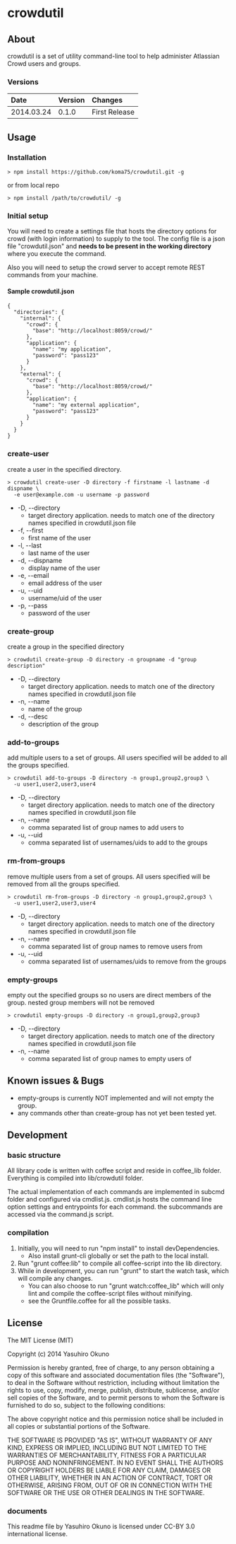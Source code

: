 crowdutil
========================================================================

About
------------------------------------------------------------------------

crowdutil is a set of utility command-line tool to help administer
Atlassian Crowd users and groups.

### Versions

Date        | Version   | Changes
:--         | :--       | :--
2014.03.24  | 0.1.0     | First Release

Usage
------------------------------------------------------------------------

### Installation

~~~
> npm install https://github.com/koma75/crowdutil.git -g
~~~

or from local repo

~~~
> npm install /path/to/crowdutil/ -g
~~~

### Initial setup

You will need to create a settings file that hosts the directory options
for crowd (with login information) to supply to the tool.
The config file is a json file "crowdutil.json" and **needs to be present
in the working directory** where you execute the command.

Also you will need to setup the crowd server to accept remote REST commands
from your machine.

#### Sample crowdutil.json

~~~
{
  "directories": {
    "internal": {
      "crowd": {
        "base": "http://localhost:8059/crowd/"
      },
      "application": {
        "name": "my application",
        "password": "pass123"
      }
    },
    "external": {
      "crowd": {
        "base": "http://localhost:8059/crowd/"
      },
      "application": {
        "name": "my external application",
        "password": "pass123"
      }
    }
  }
}
~~~

### create-user

create a user in the specified directory.

~~~
> crowdutil create-user -D directory -f firstname -l lastname -d dispname \
  -e user@example.com -u username -p password
~~~

* -D, --directory
    * target directory application. needs to match one of the directory
      names specified in crowdutil.json file
* -f, --first
    * first name of the user
* -l, --last
    * last name of the user
* -d, --dispname
    * display name of the user
* -e, --email
    * email address of the user
* -u, --uid
    * username/uid of the user
* -p, --pass
    * password of the user

### create-group

create a group in the specified directory

~~~
> crowdutil create-group -D directory -n groupname -d "group description"
~~~

* -D, --directory
    * target directory application. needs to match one of the directory
      names specified in crowdutil.json file
* -n, --name
    * name of the group
* -d, --desc
    * description of the group

### add-to-groups

add multiple users to a set of groups.  All users specified will be added
to all the  groups specified.

~~~
> crowdutil add-to-groups -D directory -n group1,group2,group3 \
  -u user1,user2,user3,user4
~~~

* -D, --directory
    * target directory application. needs to match one of the directory
      names specified in crowdutil.json file
* -n, --name
    * comma separated list of group names to add users to
* -u, --uid
    * comma separated list of usernames/uids to add to the groups

### rm-from-groups

remove multiple users from a set of groups.  All users specified will be
removed from all the groups specified.

~~~
> crowdutil rm-from-groups -D directory -n group1,group2,group3 \
  -u user1,user2,user3,user4
~~~

* -D, --directory
    * target directory application. needs to match one of the directory
      names specified in crowdutil.json file
* -n, --name
    * comma separated list of group names to remove users from
* -u, --uid
    * comma separated list of usernames/uids to remove from the groups

### empty-groups

empty out the specified groups so no users are direct members of the group.
nested group members will not be removed

~~~
> crowdutil empty-groups -D directory -n group1,group2,group3
~~~

* -D, --directory
    * target directory application. needs to match one of the directory
      names specified in crowdutil.json file
* -n, --name
    * comma separated list of group names to empty users of

Known issues & Bugs
------------------------------------------------------------------------

* empty-groups is currently NOT implemented and will not empty the group.
* any commands other than create-group has not yet been tested yet.

Development
------------------------------------------------------------------------

### basic structure

All library code is written with coffee script and reside in coffee_lib
folder.  Everything is compiled into lib/crowdutil folder.

The actual implementation of each commands are implemented in subcmd
folder and configured via cmdlist.js.  cmdlist.js hosts the command line
option settings and entrypoints for each command.  the subcommands are
accessed via the command.js script.

### compilation

1. Initially, you will need to run "npm install" to install devDependencies.
    * Also install grunt-cli globally or set the path to the local install.
2. Run "grunt coffee:lib" to compile all coffee-script into the lib directory.
3. While in development, you can run "grunt" to start the watch task, which 
   will compile any changes.
    * You can also choose to run "grunt watch:coffee_lib" which will only
      lint and compile the coffee-script files without minifying.
    * see the Gruntfile.coffee for all the possible tasks.

License
------------------------------------------------------------------------

The MIT License (MIT)

Copyright (c) 2014 Yasuhiro Okuno

Permission is hereby granted, free of charge, to any person obtaining a copy
of this software and associated documentation files (the "Software"), to deal
in the Software without restriction, including without limitation the rights
to use, copy, modify, merge, publish, distribute, sublicense, and/or sell
copies of the Software, and to permit persons to whom the Software is
furnished to do so, subject to the following conditions:

The above copyright notice and this permission notice shall be included in
all copies or substantial portions of the Software.

THE SOFTWARE IS PROVIDED "AS IS", WITHOUT WARRANTY OF ANY KIND, EXPRESS OR
IMPLIED, INCLUDING BUT NOT LIMITED TO THE WARRANTIES OF MERCHANTABILITY,
FITNESS FOR A PARTICULAR PURPOSE AND NONINFRINGEMENT. IN NO EVENT SHALL THE
AUTHORS OR COPYRIGHT HOLDERS BE LIABLE FOR ANY CLAIM, DAMAGES OR OTHER
LIABILITY, WHETHER IN AN ACTION OF CONTRACT, TORT OR OTHERWISE, ARISING FROM,
OUT OF OR IN CONNECTION WITH THE SOFTWARE OR THE USE OR OTHER DEALINGS IN
THE SOFTWARE.

### documents

This readme file by Yasuhiro Okuno is licensed under CC-BY 3.0 international
license.
